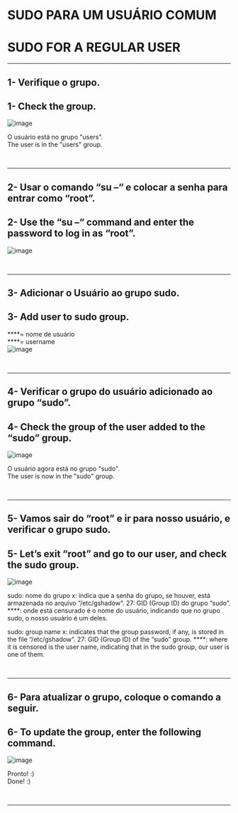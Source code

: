 # SUDO PARA UM USUÁRIO COMUM   
# SUDO FOR A REGULAR USER   
  
_________________________________________________________________________________________________________________________   
 
## 1- Verifique o grupo.   
## 1- Check the group.   

![image](https://github.com/user-attachments/assets/3a098c68-106e-49d2-bec0-ce5b365152e2)    

O usuário está no grupo "users".   
The user is in the "users" group.    
   
<br>   

_________________________________________________________________________________________________________________________   

## 2- Usar o comando “su –“ e colocar a senha para entrar como “root”.   
## 2- Use the “su –“ command and enter the password to log in as “root”.    

![image](https://github.com/user-attachments/assets/9cf6a635-8836-4152-aecb-2353e313cf89)    

<br>    

_________________________________________________________________________________________________________________________  

## 3- Adicionar o Usuário ao grupo sudo.    
## 3- Add user to sudo group.   
****= nome de usuário   
****= username   
![image](https://github.com/user-attachments/assets/a6744e98-e09a-418a-a7f2-75629370612a)   

<br>    

_________________________________________________________________________________________________________________________

## 4- Verificar o grupo do usuário adicionado ao grupo “sudo”.   
## 4- Check the group of the user added to the “sudo” group.   
    
![image](https://github.com/user-attachments/assets/c8c7218c-8673-4208-b7ad-176f7e2b3625)    

O usuário agora está no grupo "sudo".   
The user is now in the "sudo" group.   

<br>    

_________________________________________________________________________________________________________________________

## 5- Vamos sair do “root” e ir para nosso usuário, e verificar o grupo sudo.   
## 5- Let’s exit “root” and go to our user, and check the sudo group.   

 ![image](https://github.com/user-attachments/assets/6d957647-575a-47dc-adba-cc35d2b28678)   

  sudo: nome do grupo
x: indica que a senha do grupo, se houver, está armazenada no arquivo “/etc/gshadow”.
27: GID (Group ID) do grupo “sudo”.
****: onde está censurado é o nome do usuário, indicando que no grupo sudo, o nosso usuário é um deles.   

sudo: group name
x: indicates that the group password, if any, is stored in the file “/etc/gshadow”.
27: GID (Group ID) of the “sudo” group.
****: where it is censored is the user name, indicating that in the sudo group, our user is one of them.   

<br>    

_________________________________________________________________________________________________________________________   

## 6- Para atualizar o grupo, coloque o comando a seguir.   
## 6- To update the group, enter the following command.   

![image](https://github.com/user-attachments/assets/4937f5dd-c881-422c-81de-4690e60eef6a)    

Pronto! :)  
Done! :)    

<br>   

 _________________________________________________________________________________________________________________________   




   
 

 

